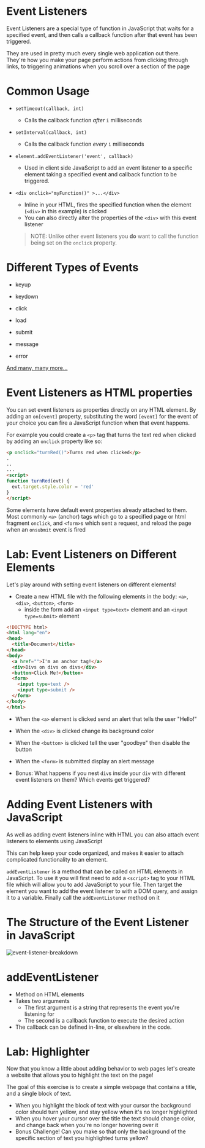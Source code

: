 # Event Listeners

Event Listeners are a special type of function in JavaScript that waits for a specified event, and then calls a callback function after that event has been triggered.

They are used in pretty much every single web application out there. They're how you make your page perform actions from clicking through links, to triggering animations when you scroll over a section of the page

# Common Usage

* `setTimeout(callback, int)`
  * Calls the callback function *after* `i` milliseconds

* `setInterval(callback, int)`
  * Calls the callback function *every* `i` milliseconds

* `element.addEventListener('event', callback)`
  * Used in client side JavaScript to add an event listener to a specific element taking a specified event and callback function to be triggered.

* `<div onclick="myFunction()" >...</div>`
  * Inline in your HTML, fires the specified function when the element (`<div>` in this example) is clicked
  * You can also directly alter the properties of the `<div>` with this event listener
  >NOTE: Unlike other event listeners you **do** want to call the function being set on the `onclick` property.

# Different Types of Events

* keyup

* keydown

* click

* load

* submit

* message

* error

[And many, many more...](https://developer.mozilla.org/en-US/docs/Web/Events)

# Event Listeners as HTML properties

You can set event listeners as properties directly on any HTML element. By adding an `on[event]` property, substituting the word `[event]` for the event of your choice you can fire a JavaScript function when that event happens.

For example you could create a `<p>` tag that turns the text red when clicked by adding an `onclick` property like so:

```html
<p onclick="turnRed()">Turns red when clicked</p>
.
..
...
<script>
function turnRed(evt) {
  evt.target.style.color = 'red'
}
</script>
```

Some elements have default event properties already attached to them. Most commonly `<a>` (anchor) tags which go to a specified page or html fragment `onclick`, and `<form>`s which sent a request, and reload the page when an `onsubmit` event is fired

# Lab: Event Listeners on Different Elements

Let's play around with setting event listeners on different elements!

* Create a new HTML file with the following elements in the body: `<a>`, `<div>`, `<button>`, `<form>`
  * inside the form add an `<input type=text>` element and an `<input type=submit>` element

```html
<!DOCTYPE html>
<html lang="en">
<head>
  <title>Document</title>
</head>
<body>
  <a href="">I'm an anchor tag!</a>
  <div>Divs on divs on divs</div>
  <button>Click Me!</button>
  <form>
    <input type=text />
    <input type=submit />
  </form>
</body>
</html>
```

* When the `<a>` element is clicked send an alert that tells the user "Hello!"

* When the `<div>` is clicked change its background color

* When the `<button>` is clicked tell the user "goodbye" then disable the button

* When the `<form>` is submitted display an alert message

* Bonus: What happens if you nest `div`s inside your `div` with different event listeners on them? Which events get triggered?

# Adding Event Listeners with JavaScript

As well as adding event listeners inline with HTML you can also attach event listeners to elements using JavaScript

This can help keep your code organized, and makes it easier to attach complicated functionality to an element.

`addEventListener` is a method that can be called on HTML elements in JavaScript. To use it you will first need to add a `<script>` tag to your HTML file which will allow you to add JavaScript to your file. Then target the element you want to add the event listener to with a DOM query, and assign it to a variable. Finally call the `addEventListener` method on it

# The Structure of the Event Listener in JavaScript

![event-listener-breakdown](/images/event-listener.png)

# addEventListener

* Method on HTML elements
* Takes two arguments
  * The first argument is a string that represents the event you're listening for
  * The second is a callback function to execute the desired action
* The callback can be defined in-line, or elsewhere in the code. 


# Lab: Highlighter

Now that you know a little about adding behavior to web pages let's create a website that allows you to highlight the text on the page!

The goal of this exercise is to create a simple webpage that contains a title, and a single block of text.

* When you highlight the block of text with your cursor the background color should turn yellow, and stay yellow when it's no longer highlighted
* When you hover your cursor over the title the text should change color, and change back when you're no longer hovering over it
* Bonus Challenge! Can you make so that only the background of the specific section of text you highlighted turns yellow?
